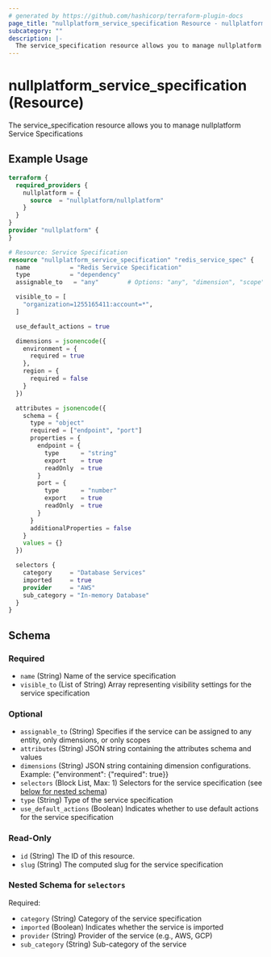 ```yaml
---
# generated by https://github.com/hashicorp/terraform-plugin-docs
page_title: "nullplatform_service_specification Resource - nullplatform"
subcategory: ""
description: |-
  The service_specification resource allows you to manage nullplatform Service Specifications
---
```


# nullplatform_service_specification (Resource)

The service_specification resource allows you to manage nullplatform Service Specifications

## Example Usage

```terraform
terraform {
  required_providers {
    nullplatform = {
      source  = "nullplatform/nullplatform"
    }
  }
}
provider "nullplatform" {
}

# Resource: Service Specification
resource "nullplatform_service_specification" "redis_service_spec" {
  name           = "Redis Service Specification"
  type           = "dependency"
  assignable_to   = "any"        # Options: "any", "dimension", "scope"

  visible_to = [
    "organization=1255165411:account=*",
  ]

  use_default_actions = true

  dimensions = jsonencode({
    environment = {
      required = true
    },
    region = {
      required = false
    }
  })

  attributes = jsonencode({
    schema = {
      type = "object"
      required = ["endpoint", "port"]
      properties = {
        endpoint = {
          type      = "string"
          export    = true
          readOnly  = true
        }
        port = {
          type      = "number"
          export    = true
          readOnly  = true
        }
      }
      additionalProperties = false
    }
    values = {}
  })

  selectors {
    category     = "Database Services"
    imported     = true
    provider     = "AWS"
    sub_category = "In-memory Database"
  }
}
```

<!-- schema generated by tfplugindocs -->
## Schema

### Required

- `name` (String) Name of the service specification
- `visible_to` (List of String) Array representing visibility settings for the service specification

### Optional

- `assignable_to` (String) Specifies if the service can be assigned to any entity, only dimensions, or only scopes
- `attributes` (String) JSON string containing the attributes schema and values
- `dimensions` (String) JSON string containing dimension configurations. Example: {"environment": {"required": true}}
- `selectors` (Block List, Max: 1) Selectors for the service specification (see [below for nested schema](#nestedblock--selectors))
- `type` (String) Type of the service specification
- `use_default_actions` (Boolean) Indicates whether to use default actions for the service specification

### Read-Only

- `id` (String) The ID of this resource.
- `slug` (String) The computed slug for the service specification

<a id="nestedblock--selectors"></a>
### Nested Schema for `selectors`

Required:

- `category` (String) Category of the service specification
- `imported` (Boolean) Indicates whether the service is imported
- `provider` (String) Provider of the service (e.g., AWS, GCP)
- `sub_category` (String) Sub-category of the service
